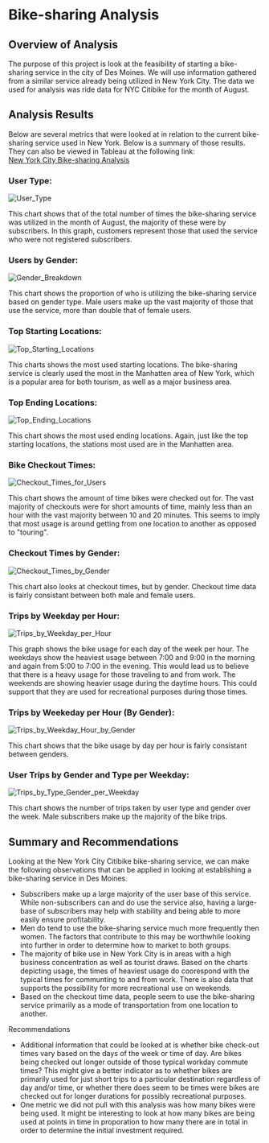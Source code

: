 # Bike-sharing Analysis

## Overview of Analysis
The purpose of this project is look at the feasibility of starting a bike-sharing service in the city of Des Moines.  We will use information gathered from a similar service already being utilized in New York City.  The data we used for analysis was ride data for NYC Citibike for the month of August.

## Analysis Results
Below are several metrics that were looked at in relation to the current bike-sharing service used in New York.  Below is a summary of those results.  They can also be viewed in Tableau at the following link:  
[New York City Bike-sharing Analysis](https://public.tableau.com/app/profile/amy.bauer/viz/Module14Challenge_16334769966750/ChallengeStory?publish=yes)

### User Type:
![User_Type](https://github.com/adbauer06/Bike_Sharing/blob/main/Resources/User_Type.PNG)

This chart shows that of the total number of times the bike-sharing service was utilized in the month of August, the majority of these were by subscribers.  In this graph, customers represent those that used the service who were not registered subscribers.


### Users by Gender:
![Gender_Breakdown](https://github.com/adbauer06/Bike_Sharing/blob/main/Resources/Gender_Breakdown.PNG)

This chart shows the proportion of who is utilizing the bike-sharing service based on gender type.  Male users make up the vast majority of those that use the service, more than double that of female users. 


### Top Starting Locations:
![Top_Starting_Locations](https://github.com/adbauer06/Bike_Sharing/blob/main/Resources/Top_Starting_Locations.PNG)

This charts shows the most used starting locations.  The bike-sharing service is clearly used the most in the Manhatten area of New York, which is a popular area for both tourism, as well as a major business area.  


### Top Ending Locations:
![Top_Ending_Locations](https://github.com/adbauer06/Bike_Sharing/blob/main/Resources/Top_Ending_Locations.PNG)

This chart shows the most used ending locations.  Again, just like the top starting locations, the stations most used are in the Manhatten area.  


### Bike Checkout Times:
![Checkout_Times_for_Users](https://github.com/adbauer06/Bike_Sharing/blob/main/Resources/Checkout_Times_for_Users.PNG)

This chart shows the amount of time bikes were checked out for.  The vast majority of checkouts were for short amounts of time, mainly less than an hour with the vast majority between 10 and 20 minutes.  This seems to imply that most usage is around getting from one location to another as opposed to "touring".

### Checkout Times by Gender:
![Checkout_Times_by_Gender](https://github.com/adbauer06/Bike_Sharing/blob/main/Resources/Checkout_Times_by_Gender.PNG)

This chart also looks at checkout times, but by gender.  Checkout time data is fairly consistant between both male and female users.

### Trips by Weekday per Hour:
![Trips_by_Weekday_per_Hour](https://github.com/adbauer06/Bike_Sharing/blob/main/Resources/Trips_by_Weekday_per_Hour.PNG)

This graph shows the bike usage for each day of the week per hour.  The weekdays show the heaviest usage between 7:00 and 9:00 in the morning and again from 5:00 to 7:00 in the evening.  This would lead us to believe that there is a heavy usage for those traveling to and from work.  The weekends are showing heavier usage during the daytime hours.  This could support that they are used for recreational purposes during those times.


### Trips by Weekeday per Hour (By Gender):
![Trips_by_Weekday_Hour_by_Gender](https://github.com/adbauer06/Bike_Sharing/blob/main/Resources/Trips_by_Weekday_Hour_by_Gender.PNG)

This chart shows that the bike usage by day per hour is fairly consistant between genders.


### User Trips by Gender and Type per Weekday:
![Trips_by_Type_Gender_per_Weekday](Resources/Trips_by_Type_Gender_per_Weekday.png)

This chart shows the number of trips taken by user type and gender over the week.  Male subscribers make up the majority of the bike trips.  


## Summary and Recommendations
Looking at the New York City Citibike bike-sharing service, we can make the following observations that can be applied in looking at establishing a bike-sharing service in Des Moines.
- Subscribers make up a large majority of the user base of this service.  While non-subscribers can and do use the service also, having a large-base of subscribers may help with stability and being able to more easily ensure profitability.
- Men do tend to use the bike-sharing service much more frequently then women. The factors that contribute to this may be worthwhile looking into further in order to determine how to market to both groups.
- The majority of bike use in New York City is in areas with a high business concentration as well as tourist draws. Based on the charts depicting usage, the times of heaviest usage do coorespond with the typical times for communting to and from work.  There is also data that supports the possibility for more recreational use on weekends.
- Based on the checkout time data, people seem to use the bike-sharing service primarily as a mode of transportation from one location to another.


Recommendations
- Additional information that could be looked at is whether bike check-out times vary based on the days of the week or time of day.  Are bikes being checked out longer outside of those typical workday commute times?  This might give a better indicator as to whether bikes are primarily used for just short trips to a particular destination regardless of day and/or time, or whether there does seem to be times were bikes are checked out for longer durations for possibly recreational purposes.
- One metric we did not pull with this analysis was how many bikes were being used.  It might be interesting to look at how many bikes are being used at points in time in proporation to how many there are in total in order to determine the initial investment required.



